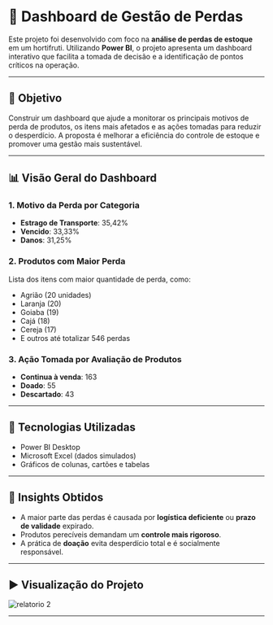 

# 🥦 Dashboard de Gestão de Perdas 

Este projeto foi desenvolvido com foco na **análise de perdas de estoque** em um hortifruti. Utilizando **Power BI**, o projeto apresenta um dashboard interativo que facilita a tomada de decisão e a identificação de pontos críticos na operação.

---

## 🎯 Objetivo

Construir um dashboard que ajude a monitorar os principais motivos de perda de produtos, os itens mais afetados e as ações tomadas para reduzir o desperdício. A proposta é melhorar a eficiência do controle de estoque e promover uma gestão mais sustentável.

---

## 📊 Visão Geral do Dashboard

### 1. Motivo da Perda por Categoria
- **Estrago de Transporte**: 35,42%
- **Vencido**: 33,33%
- **Danos**: 31,25%

### 2. Produtos com Maior Perda
Lista dos itens com maior quantidade de perda, como:
- Agrião (20 unidades)
- Laranja (20)
- Goiaba (19)
- Cajá (18)
- Cereja (17)
- E outros até totalizar 546 perdas

### 3. Ação Tomada por Avaliação de Produtos
- **Continua à venda**: 163
- **Doado**: 55
- **Descartado**: 43

---

## 🧩 Tecnologias Utilizadas

- Power BI Desktop
- Microsoft Excel (dados simulados)
- Gráficos de colunas, cartões e tabelas

---

## 🧠 Insights Obtidos

- A maior parte das perdas é causada por **logística deficiente** ou **prazo de validade** expirado.
- Produtos perecíveis demandam um **controle mais rigoroso**.
- A prática de **doação** evita desperdício total e é socialmente responsável.

---

## ▶️  Visualização do Projeto

![relatorio 2](https://github.com/user-attachments/assets/d7c96450-33a9-4479-b79a-96d2483adaf8)


---



